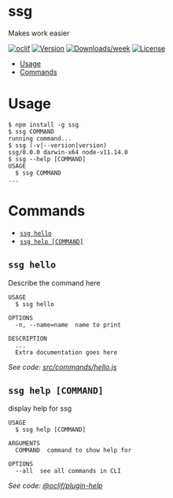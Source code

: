 ssg
=======

Makes work easier

[![oclif](https://img.shields.io/badge/cli-oclif-brightgreen.svg)](https://oclif.io)
[![Version](https://img.shields.io/npm/v/ssg-cli.svg)](https://npmjs.org/package/ssg)
[![Downloads/week](https://img.shields.io/npm/dw/ssg)](https://npmjs.org/package/ssg)
[![License](https://img.shields.io/npm/l/ssg.svg)](https://github.com/kyle-ssg/ssg/blob/master/package.json)

<!-- toc -->
* [Usage](#usage)
* [Commands](#commands)
<!-- tocstop -->
# Usage
<!-- usage -->
```sh-session
$ npm install -g ssg
$ ssg COMMAND
running command...
$ ssg (-v|--version|version)
ssg/0.0.0 darwin-x64 node-v11.14.0
$ ssg --help [COMMAND]
USAGE
  $ ssg COMMAND
...
```
<!-- usagestop -->
# Commands
<!-- commands -->
* [`ssg hello`](#ssg-cli-hello)
* [`ssg help [COMMAND]`](#ssg-cli-help-command)

## `ssg hello`

Describe the command here

```
USAGE
  $ ssg hello

OPTIONS
  -n, --name=name  name to print

DESCRIPTION
  ...
  Extra documentation goes here
```

_See code: [src/commands/hello.js](https://github.com/kyle-ssg/ssg/blob/v0.0.0/src/commands/hello.js)_

## `ssg help [COMMAND]`

display help for ssg

```
USAGE
  $ ssg help [COMMAND]

ARGUMENTS
  COMMAND  command to show help for

OPTIONS
  --all  see all commands in CLI
```

_See code: [@oclif/plugin-help](https://github.com/oclif/plugin-help/blob/v2.2.3/src/commands/help.ts)_
<!-- commandsstop -->
